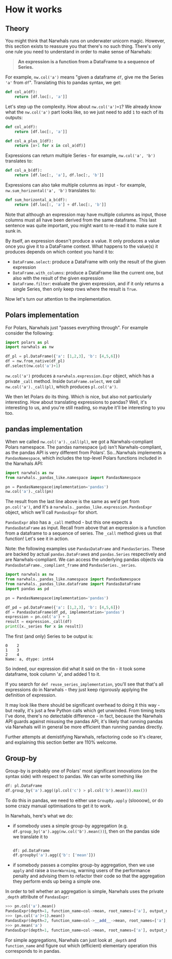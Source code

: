 # How it works

## Theory

You might think that Narwhals runs on underwater unicorn magic. However, this section exists
to reassure you that there's no such thing. There's only one rule you need to understand in
order to make sense of Narwhals:

> **An expression is a function from a DataFrame to a sequence of Series.**

For example, `nw.col('a')` means "given a dataframe `df`, give me the Series `'a'` from `df`".
Translating this to pandas syntax, we get:

```python
def col_a(df):
    return [df.loc[:, 'a']]
```

Let's step up the complexity. How about `nw.col('a')+1`? We already know what the
`nw.col('a')` part looks like, so we just need to add `1` to each of its outputs:

```python
def col_a(df):
    return [df.loc[:, 'a']]

def col_a_plus_1(df):
    return [x+1 for x in col_a(df)]
```

Expressions can return multiple Series - for example, `nw.col('a', 'b')` translates to:

```python
def col_a_b(df):
    return [df.loc[:, 'a'], df.loc[:, 'b']]
```

Expressions can also take multiple columns as input - for example, `nw.sum_horizontal('a', 'b')`
translates to:

```python
def sum_horizontal_a_b(df):
    return [df.loc[:, 'a'] + df.loc[:, 'b']]
```

Note that although an expression may have multiple columns as input,
those columns must all have been derived from the same dataframe. This last sentence was
quite important, you might want to re-read it to make sure it sunk in.

By itself, an expression doesn't produce a value. It only produces a value once you give it to a
DataFrame context. What happens to the value(s) it produces depends on which context you hand
it to:

- `DataFrame.select`: produce a DataFrame with only the result of the given expression
- `DataFrame.with_columns`: produce a DataFrame like the current one, but also with the result of
  the given expression
- `DataFrame.filter`: evaluate the given expression, and if it only returns a single Series, then
  only keep rows where the result is `True`.

Now let's turn our attention to the implementation.

## Polars implementation

For Polars, Narwhals just "passes everything through". For example consider the following:
```python
import polars as pl
import narwhals as nw

df_pl = pl.DataFrame({'a': [1,2,3], 'b': [4,5,6]})
df = nw.from_native(df_pl)
df.select(nw.col('a')+1)
```

`nw.col('a')` produces a `narwhals.expression.Expr` object, which has a private `_call` method.
Inside `DataFrame.select`, we call `nw.col('a')._call(pl)`, which produces `pl.col('a')`.

We then let Polars do its thing. Which is nice, but also not particularly interesting.
How about translating expressions to pandas? Well, it's
interesting to us, and you're still reading, so maybe it'll be interesting to you too.

## pandas implementation

When we called `nw.col('a')._call(pl)`, we got a Narwhals-compliant Polars namespace.
The pandas namespace (`pd`) isn't Narwhals-compliant, as the pandas API is very different
from Polars'. So...Narwhals implements a `PandasNamespace`, which includes the top-level
Polars functions included in the Narwhals API:

```python
import narwhals as nw
from narwhals._pandas_like.namespace import PandasNamespace

pn = PandasNamespace(implementation='pandas')
nw.col('a')._call(pn)
```
The result from the last line above is the same as we'd get from `pn.col('a')`, and it's
a `narwhals._pandas_like.expression.PandasExpr` object, which we'll call `PandasExpr` for
short.

`PandasExpr` also has a `_call` method - but this one expects a `PandasDataFrame` as input.
Recall from above that an expression is a function from a dataframe to a sequence of series.
The `_call` method gives us that function! Let's see it in action.

Note: the following examples use `PandasDataFrame` and `PandasSeries`. These are backed
by actual `pandas.DataFrame`s and `pandas.Series` respectively and are Narwhals-compliant. We can access the 
underlying pandas objects via `PandasDataFrame._compliant_frame` and `PandasSeries._series`.

```python
import narwhals as nw
from narwhals._pandas_like.namespace import PandasNamespace
from narwhals._pandas_like.dataframe import PandasDataFrame
import pandas as pd

pn = PandasNamespace(implementation='pandas')

df_pd = pd.DataFrame({'a': [1,2,3], 'b': [4,5,6]})
df = PandasDataFrame(df_pd, implementation='pandas')
expression = pn.col('a') + 1
result = expression._call(df)
print([x._series for x in result])
```
The first (and only) Series to be output is:
```
0    2
1    3
2    4
Name: a, dtype: int64
```

So indeed, our expression did what it said on the tin - it took some dataframe, took
column 'a', and added 1 to it.

If you search for `def reuse_series_implementation`, you'll see that that's all
expressions do in Narwhals - they just keep rigorously applying the definition of
expression.

It may look like there should be significant overhead to doing it this way - but really,
it's just a few Python calls which get unwinded. From timing tests I've done, there's
no detectable difference - in fact, because the Narwhals API guards against misusing the
pandas API, it's likely that running pandas via Narwhals will in general be more efficient
than running pandas directly.

Further attempts at demistifying Narwhals, refactoring code so it's clearer, and explaining
this section better are 110% welcome.

## Group-by

Group-by is probably one of Polars' most significant innovations (on the syntax side) with respect
to pandas. We can write something like
```python
df: pl.DataFrame
df.group_by('a').agg((pl.col('c') > pl.col('b').mean()).max())
```
To do this in pandas, we need to either use `GroupBy.apply` (sloooow), or do some crazy manual
optimisations to get it to work.

In Narwhals, here's what we do:

- if somebody uses a simple group-by aggregation (e.g. `df.group_by('a').agg(nw.col('b').mean())`),
  then on the pandas side we translate it to
  ```python

  df: pd.DataFrame
  df.groupby('a').agg({'b': ['mean']})
  ```
- if somebody passes a complex group-by aggregation, then we use `apply` and raise a `UserWarning`, warning
  users of the performance penalty and advising them to refactor their code so that the aggregation they perform
  ends up being a simple one.

In order to tell whether an aggregation is simple, Narwhals uses the private `_depth` attribute of `PandasExpr`:

```python
>>> pn.col('a').mean()
PandasExpr(depth=1, function_name=col->mean, root_names=['a'], output_names=['a']
>>> (pn.col('a')+1).mean()
PandasExpr(depth=2, function_name=col->__add__->mean, root_names=['a'], output_names=['a']
>>> pn.mean('a')
PandasExpr(depth=1, function_name=col->mean, root_names=['a'], output_names=['a']
```

For simple aggregations, Narwhals can just look at `_depth` and `function_name` and figure out
which (efficient) elementary operation this corresponds to in pandas.
